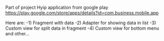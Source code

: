 Part of project Hyip application from google play https://play.google.com/store/apps/details?id=com.business.mobile.app

Here are:
-1) Fragment with data
-2) Adapter for showing data in list
-3) Custom view for split data in fragment
-4) Custom view for bottom menu and other...